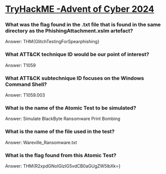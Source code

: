# [TryHackME -Advent of Cyber 2024](https://tryhackme.com/r/room/adventofcyber2024)

### What was the flag found in the .txt file that is found in the same directory as the PhishingAttachment.xslm artefact?
Answer: THM{GlitchTestingForSpearphishing}

### What ATT&CK technique ID would be our point of interest?
Answer: T1059

### What ATT&CK subtechnique ID focuses on the Windows Command Shell?
Answer: T1059.003

### What is the name of the Atomic Test to be simulated?
Answer: Simulate BlackByte Ransomware Print Bombing

### What is the name of the file used in the test?
Answer: Wareville_Ransomware.txt

### What is the flag found from this Atomic Test?
Answer: THM{R2xpdGNoIGlzIG5vdCB0aGUgZW5lbXk=}
